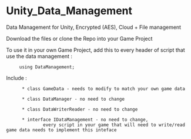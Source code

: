 # Unity_Data_Management
Data Management for Unity, Encrypted (AES), Cloud + File management

Download the files or clone the Repo into your Game Project

To use it in your own Game Project, add this to every header of script that use the data management : 

         using DataManagement;

Include : 
          
          * class GameData - needs to modify to match your own game data
          
          * class DataManager - no need to change
          
          * class DataWriterReader - no need to change
          
          * interface IDataManagement - no need to change, 
                  every script in your game that will need to write/read game data needs to implement this inteface
